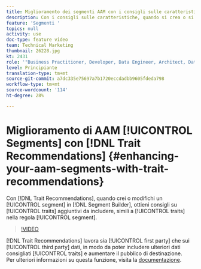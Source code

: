```yaml
---
title: Miglioramento dei segmenti AAM con i consigli sulle caratteristiche
description: Con i consigli sulle caratteristiche, quando si crea o si modifica un segmento nel Generatore di segmenti, si otterranno consigli su caratteristiche aggiuntive da includere, simili alle caratteristiche incluse nella regola del segmento.
feature: 'Segmenti '
topics: null
activity: use
doc-type: feature video
team: Technical Marketing
thumbnail: 26228.jpg
kt: 2431
role: '"Business Practitioner, Developer, Data Engineer, Architect, Data Architect, Administrator, Leader"'
level: Principiante
translation-type: tm+mt
source-git-commit: a7dc335e75697a7b1720eccdadbb9605fdeda798
workflow-type: tm+mt
source-wordcount: '114'
ht-degree: 28%

---
```



# Miglioramento di AAM [!UICONTROL Segments] con [!DNL Trait Recommendations] {#enhancing-your-aam-segments-with-trait-recommendations}

Con [!DNL Trait Recommendations], quando crei o modifichi un [!UICONTROL segment] in [!DNL Segment Builder], ottieni consigli su [!UICONTROL traits] aggiuntivi da includere, simili a [!UICONTROL traits] nella regola [!UICONTROL segment].

>[!VIDEO](https://video.tv.adobe.com/v/26228/?quality=12)

[!DNL Trait Recommendations] lavora sia  [!UICONTROL first party] che sui  [!UICONTROL third party] dati, in modo da poter includere ulteriori dati consigliati  [!UICONTROL traits] e aumentare il pubblico di destinazione.\
Per ulteriori informazioni su questa funzione, visita la [documentazione](https://experiencecloud.adobe.com/resources/help/en_US/aam/trait-recommendations.html).